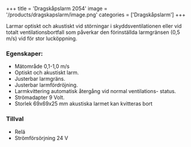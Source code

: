 +++
title = 'Dragskåpslarm 2054'
image = '/products/dragskapslarm/image.png'
categories = ['Dragskåpslarm']
+++

Larmar optiskt och akustiskt vid störningar i skyddsventilationen eller vid totalt ventilationsbortfall som påverkar den förinställda larmgränsen (0,5 m/s) vid för stor lucköppning.

<!--more-->

### Egenskaper:

- Mätområde 0,1-1,0 m/s
- Optiskt och akustiskt larm.
- Justerbar larmgräns.
- Justerbar larmfördröjning.
- Larmkvittering automatisk återgång vid normal ventilations-
  status.
- Strömadapter 9 Volt.
- Storlek 69x69x25 mm
  akustiska larmet kan kvitteras bort

### Tillval

- Relä
- Strömförsörjning 24 V

